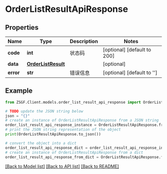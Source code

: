 # OrderListResultApiResponse


## Properties

Name | Type | Description | Notes
------------ | ------------- | ------------- | -------------
**code** | **int** | 状态码 | [optional] [default to 200]
**data** | [**OrderListResult**](OrderListResult.md) |  | [optional] 
**error** | **str** | 错误信息 | [optional] [default to '']

## Example

```python
from ZSGF.Client.models.order_list_result_api_response import OrderListResultApiResponse

# TODO update the JSON string below
json = "{}"
# create an instance of OrderListResultApiResponse from a JSON string
order_list_result_api_response_instance = OrderListResultApiResponse.from_json(json)
# print the JSON string representation of the object
print(OrderListResultApiResponse.to_json())

# convert the object into a dict
order_list_result_api_response_dict = order_list_result_api_response_instance.to_dict()
# create an instance of OrderListResultApiResponse from a dict
order_list_result_api_response_from_dict = OrderListResultApiResponse.from_dict(order_list_result_api_response_dict)
```
[[Back to Model list]](../README.md#documentation-for-models) [[Back to API list]](../README.md#documentation-for-api-endpoints) [[Back to README]](../README.md)


